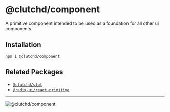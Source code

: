 # @clutchd/component

A primitive component intended to be used as a foundation for all other ui components.

## Installation

```sh
npm i @clutchd/component
```

## Related Packages

- [`@clutchd/slot`](https://github.com/clutchd/clutchd/tree/main/ui/slot)
- [`@radix-ui/react-primitive`](https://github.com/radix-ui/primitives/tree/main/packages/react/primitive)

---

![@clutchd/component](https://edge.bundlejs.com/?q=@clutchd/component&badge=)
